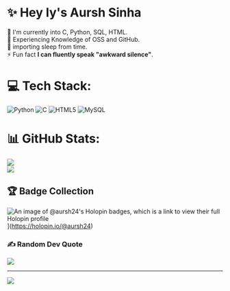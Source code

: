 # ✨ Hey Iy's Aursh Sinha
🌱 I'm currently into C, Python, SQL, HTML.<br>🔭 Experiencing Knowledge of OSS and GitHub.<br>💬 importing sleep from time.<br>⚡ Fun fact **I can fluently speak "awkward silence"**.


# 💻 Tech Stack:
![Python](https://img.shields.io/badge/python-3670A0?style=flat-square&logo=python&logoColor=ffdd54) ![C](https://img.shields.io/badge/c-%2300599C.svg?style=flat-square&logo=c&logoColor=white) ![HTML5](https://img.shields.io/badge/html5-%23E34F26.svg?style=flat-square&logo=html5&logoColor=white) ![MySQL](https://img.shields.io/badge/mysql-%2300000f.svg?style=flat-square&logo=mysql&logoColor=white)
# 📊 GitHub Stats:
![](https://github-readme-stats.vercel.app/api?username=aursh24&theme=tokyonight&hide_border=false&include_all_commits=true&count_private=false)<br/>
![](https://github-readme-streak-stats.herokuapp.com/?user=aursh24&theme=tokyonight&hide_border=false)<br/>

## 🏆 Badge Collection
![An image of @aursh24's Holopin badges, which is a link to view their full Holopin profile](https://holopin.me/aursh24)](https://holopin.io/@aursh24)

### ✍️ Random Dev Quote
![](https://quotes-github-readme.vercel.app/api?type=horizontal&theme=tokyonight)

---
[![](https://visitcount.itsvg.in/api?id=aursh24&icon=1&color=12)](https://visitcount.itsvg.in)

<!-- Proudly created with GPRM ( https://gprm.itsvg.in ) -->
